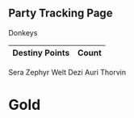 ## Party Tracking Page
Donkeys


Destiny Points | Count
-- | --
Sera 
Zephyr
Welt
Dezi
Auri
Thorvin

# Gold